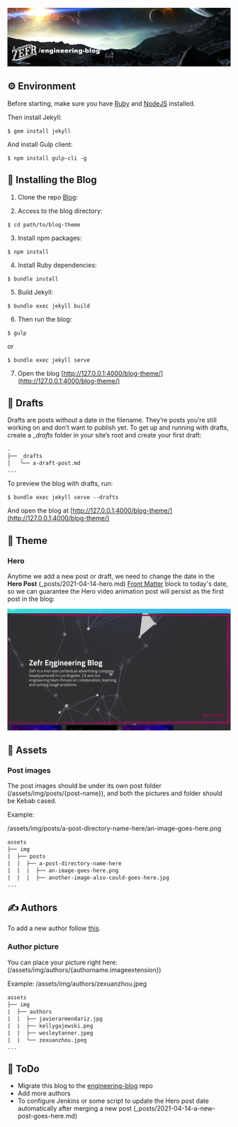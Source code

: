 ![engineering-blog](/readme/github-banner.jpg)

## ⚙️ Environment

Before starting, make sure you have [Ruby](https://www.ruby-lang.org/en/documentation/installation/) and [NodeJS](https://nodejs.org/) installed.

Then install Jekyll:

```
$ gem install jekyll
```

And install Gulp client:

```
$ npm install gulp-cli -g
```

## 🤖 Installing the Blog

1. Clone the repo [Blog](https://github.com/javier-armendariz-zefr/blog-theme):

2. Access to the blog directory:

```
$ cd path/to/blog-theme
```

3. Install npm packages:

```
$ npm install
```

4. Install Ruby dependencies:

```
$ bundle install
```

5. Build Jekyll:

```
$ bundle exec jekyll build
```

6. Then run the blog:

```
$ gulp
```

or

```
$ bundle exec jekyll serve
```

7. Open the blog [http://127.0.0.1:4000/blog-theme/](http://127.0.0.1:4000/blog-theme/)

## 🏁 Drafts

Drafts are posts without a date in the filename. They’re posts you’re still working on and don’t want to publish yet. To get up and running with drafts, create a \__drafts_ folder in your site’s root and create your first draft:

```
.
├── _drafts
│   └── a-draft-post.md
...
```

To preview the blog with drafts, run:

```
$ bundle exec jekyll serve --drafts
```

And open the blog at [http://127.0.0.1:4000/blog-theme/](http://127.0.0.1:4000/blog-theme/)

## 🐼 Theme

### Hero

Anytime we add a new post or draft, we need to change the date in the **Hero Post** (\_posts/2021-04-14-hero.md) [Front Matter](https://jekyllrb.com/docs/front-matter/) block to today's date, so we can guarantee the Hero video animation post will persist as the first post in the blog:

![Hero post](/readme/hero-post.png)

## 🎁 Assets

### Post images

The post images should be under its own post folder (/assets/img/posts/{post-name}), and both the pictures and folder should be Kebab cased.

Example:

/assets/img/posts/a-post-directory-name-here/an-image-goes-here.png

```
assets
├── img
|  ├── posts
|  |  ├── a-post-directory-name-here
|  |  |  ├── an-image-goes-here.png
|  |  |  ├── another-image-also-could-goes-here.jpg
...
```

## ✍️ Authors

To add a new author follow [this](https://jekyllrb.com/docs/step-by-step/09-collections/#add-authors).

### Author picture

You can place your picture right here:
(/assets/img/authors/{authorname.imageextension})

Example:
/assets/img/authors/zexuanzhou.jpeg

```
assets
├── img
|  ├── authors
|  |  ├── javierarmendariz.jpg
|  |  ├── kellygajewski.png
|  |  ├── wesleytanner.jpeg
|  |  └── zexuanzhou.jpeg
...
```

## 🦉 ToDo

- Migrate this blog to the [engineering-blog](https://github.com/ZEFR-INC/engineering-blog) repo
- Add more authors
- To configure Jenkins or some script to update the Hero post date automatically after merging a new post (\_posts/2021-04-14-a-new-post-goes-here.md)
